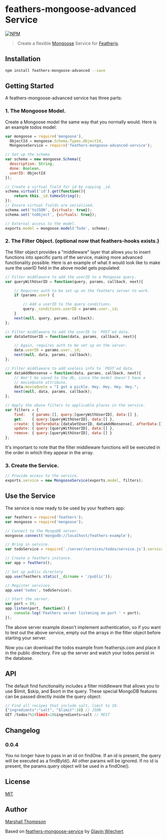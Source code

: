 feathers-mongoose-advanced Service
=========================

[![NPM](https://nodei.co/npm/feathers-mongoose-service.png?downloads=true&stars=true)](https://nodei.co/npm/feathers-mongoose-service/)


> Create a flexible [Mongoose](http://mongoosejs.com/) Service for [Featherjs](https://github.com/feathersjs).


## Installation

```bash
npm install feathers-mongoose-advanced --save
```

## Getting Started

A feathers-mongoose-advanced service has three parts:

### 1. The Mongoose Model.

Create a Mongoose model the same way that you normally would.  Here is an example todos model:

```js
var mongoose = require('mongoose'),
  ObjectId = mongoose.Schema.Types.ObjectId,
  MongooseService = require('feathers-mongoose-advanced-service');

// Set up the schema
var schema = new mongoose.Schema({
  description: String,
  done: Boolean,
  userID: ObjectId
});

// Create a virtual field for id by copying _id.
schema.virtual('id').get(function(){
    return this._id.toHexString();
});
// Ensure virtual fields are serialised.
schema.set('toJSON', {virtuals: true});
schema.set('toObject', {virtuals: true});

// External access to the model.
exports.model = mongoose.model('Todo', schema);
```

### 2. The Filter Object. (optional now that feathers-hooks exists.)

The filter object provides a "middleware" layer that allows you to insert functions into specific parts of the service, making more advanced functionality possible. Here is an example of what it would look like to make sure the userID field in the above model gets populated:

```js
// Filter middleware to add the userID to a Mongoose query.
var queryWithUserID = function(query, params, callback, next){

	// Requires auth to be set up on the feathers server to work.
	if (params.user) {

		// Add a userID to the query conditions.
		query._conditions.userID = params.user._id;
	}
	next(null, query, params, callback);
};

// Filter middleware to add the userID to `POST`ed data.
var dataSetUserID = function(data, params, callback, next){

	// Again, requires auth to be set up on the server.
	data.userID = params.user._id;
	next(null, data, params, callback);
};

// Filter middleware to add useless info to `POST`ed data.
var dataAddNonsense = function(data, params, callback, next){
	// Won't be saved to the db, since the model doesn't have a
	// movieQuote attribute.
	data.movieQuote = "I got a pickle. Hey. Hey. Hey. Hey.";
	next(null, data, params, callback);
};

// Apply the above filters to applicable places in the service.
var filters = {
	find:   { params:[], query:[queryWithUserID], data:[] },
	get:    { query:[queryWithUserID], data:[] },
	create: { beforeData:[dataSetUserID, dataAddNonsense], afterData:[] },
	update: { query:[queryWithUserID], data:[] },
	remove: { query:[queryWithUserID], data:[] }
};
```

It's important to note that the filter middleware functions will be executed in the order in which they appear in the array.

### 3. Create the Service.

```js
// Provide access to the service.
exports.service = new MongooseService(exports.model, filters);
```

## Use the Service

The service is now ready to be used by your feathers app:

```js
var feathers = require('feathers');
var mongoose = require('mongoose');

// Connect to the MongoDB server.
mongoose.connect('mongodb://localhost/feathers-example');

// Bring in service.
var todoService = require('./server/services/todos/service.js').service;

// Create a feathers instance.
var app = feathers();

// Set up public directory
app.use(feathers.static(__dirname + '/public'));

// Register services.
app.use('todos', todoService);

// Start the server.
var port = 80;
app.listen(port, function() {
	console.log('Feathers server listening on port ' + port);
});
```

The above server example doesn't implement authentication, so if you want to test out the above service, empty out the arrays in the filter object before starting your server.

Now you can download the todos example from feathersjs.com and place it in the public directory.  Fire up the server and watch your todos persist in the database.


## API

The default find functionality includes a filter middleware that allows you to use $limit, $skip, and $sort in the query.  These special MongoDB features can be passed directly inside the query object:

```js
// Find all recipes that include salt, limit to 10.
{"ingredients":"salt", "$limit":10} // JSON
GET /todos?%24limit=10&ingredients=salt // REST
```

## Changelog

### 0.0.4
You no longer have to pass in an id on findOne.  If an id is present, the query will be executed as a findById().  All other params will be ignored.  If no id is present, the params.query object will be used in a findOne().

## License

[MIT](LICENSE)

## Author

[Marshall Thompson](https://github.com/Glavin001)

Based on [feathers-mongoose-service](https://github.com/feathersjs/feathers-mongoose-service) by [Glavin Wiechert](https://github.com/Glavin001)
